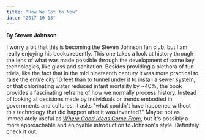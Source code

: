 ```yaml
---
title: "How We Got to Now"
date: "2017-10-13"
---
```


**By Steven Johnson**

I worry a bit that this is becoming the Steven Johnson fan club, but I am really enjoying his books recently. This one takes a look at history through the lens of what was made possible through the development of some key technologies, like glass and sanitation. Besides providing a plethora of fun trivia, like the fact that in the mid nineteenth century it was more practical to raise the entire city 10 feet than to tunnel under it to install a sewer system, or that chlorinating water reduced infant mortality by ~40%, the book provides a fascinating reframe of how we normally process history. Instead of looking at decisions made by individuals or trends embodied in governments and cultures, it asks "what couldn't have happened without this technology that did happen after it was invented?" Maybe not as immediately useful as _[Where Good Ideas Come From](https://smile.amazon.com/Where-Good-Ideas-Steven-Johnson-ebook/dp/B003ZK58TA/ref=sr_1_1?s=digital-text&ie=UTF8&qid=1507915701&sr=1-1&keywords=where+good+ideas+come+from)_, but it's possibly a more approachable and enjoyable introduction to Johnson's style. Definitely check it out.
